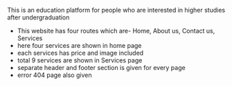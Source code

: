 This is an education platform for people who are interested in higher studies after undergraduation

* This website has four routes which are- Home, About us, Contact us, Services
* here four services are shown in home page
* each services has price and image included
* total 9 services are shown in Services page
* separate header and footer section is given for every page
* error 404 page also given 
